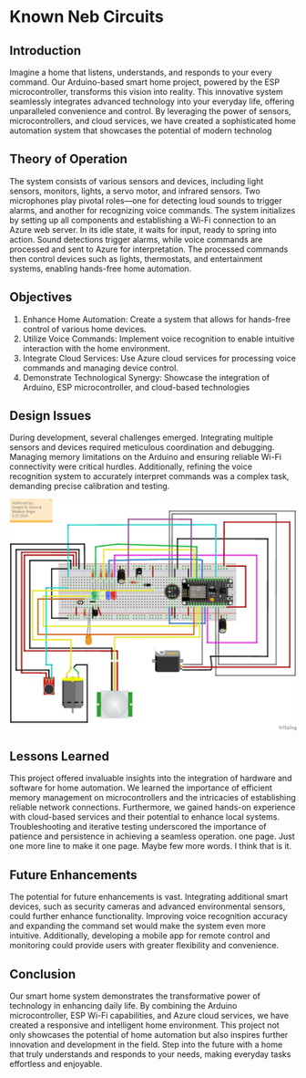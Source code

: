 # Known Neb Circuits

## Introduction

Imagine a home that listens, understands, and responds to your every command. Our Arduino-based smart home project, powered by the ESP microcontroller, transforms this vision into reality. This innovative system seamlessly integrates advanced technology into your everyday life, offering unparalleled convenience and control. By leveraging the power of sensors, microcontrollers, and cloud services, we have created a sophisticated home automation system that showcases the potential of modern technolog

## Theory of Operation

The system consists of various sensors and devices, including light sensors, monitors, lights, a servo motor, and infrared sensors. Two microphones play pivotal roles—one for detecting loud sounds to trigger alarms, and another for recognizing voice commands. The system initializes by setting up all components and establishing a Wi-Fi connection to an Azure web server. In its idle state, it waits for input, ready to spring into action. Sound detections trigger alarms, while voice commands are processed and sent to Azure for interpretation. The processed commands then control devices such as lights, thermostats, and entertainment systems, enabling hands-free home automation.

## Objectives

1) Enhance Home Automation: Create a system that allows for hands-free control of various home devices.
2) Utilize Voice Commands: Implement voice recognition to enable intuitive interaction with the home environment.
3) Integrate Cloud Services: Use Azure cloud services for processing voice commands and managing device control.
4) Demonstrate Technological Synergy: Showcase the integration of Arduino, ESP microcontroller, and cloud-based technologies 

## Design Issues

During development, several challenges emerged. Integrating multiple sensors and devices required meticulous coordination and debugging. Managing memory limitations on the Arduino and ensuring reliable Wi-Fi connectivity were critical hurdles. Additionally, refining the voice recognition system to accurately interpret commands was a complex task, demanding precise calibration and testing.

![Alt text](Midterm/Documents/Final-2024_bb.png "Schematic Diagram")

## Lessons Learned

This project offered invaluable insights into the integration of hardware and software for home automation. We learned the importance of efficient memory management on microcontrollers and the intricacies of establishing reliable network connections. Furthermore, we gained hands-on experience with cloud-based services and their potential to enhance local systems. Troubleshooting and iterative testing underscored the importance of patience and persistence in achieving a seamless operation. one page. Just one more line to make it one page. Maybe few more words. I think that is it. 

## Future Enhancements

The potential for future enhancements is vast. Integrating additional smart devices, such as security cameras and advanced environmental sensors, could further enhance functionality. Improving voice recognition accuracy and expanding the command set would make the system even more intuitive. Additionally, developing a mobile app for remote control and monitoring could provide users with greater flexibility and convenience.

## Conclusion

Our smart home system demonstrates the transformative power of technology in enhancing daily life. By combining the Arduino microcontroller, ESP Wi-Fi capabilities, and Azure cloud services, we have created a responsive and intelligent home environment. This project not only showcases the potential of home automation but also inspires further innovation and development in the field. Step into the future with a home that truly understands and responds to your needs, making everyday tasks effortless and enjoyable.